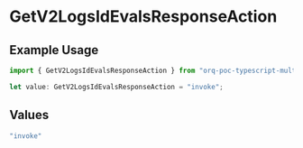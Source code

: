# GetV2LogsIdEvalsResponseAction

## Example Usage

```typescript
import { GetV2LogsIdEvalsResponseAction } from "orq-poc-typescript-multi-env-version/models/operations";

let value: GetV2LogsIdEvalsResponseAction = "invoke";
```

## Values

```typescript
"invoke"
```